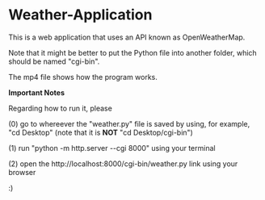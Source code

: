 # Weather-Application
This is a web application that uses an API known as OpenWeatherMap. 

Note that it might be better to put the Python file into another folder, which should be named "cgi-bin". 

The mp4 file shows how the program works. 

**Important Notes**

Regarding how to run it, please

(0) go to whereever the "weather.py" file is saved by using, for example, "cd Desktop" (note that it is **NOT** "cd Desktop/cgi-bin")

(1) run "python -m http.server --cgi 8000" using your terminal 

(2) open the http://localhost:8000/cgi-bin/weather.py link using your browser

:)
